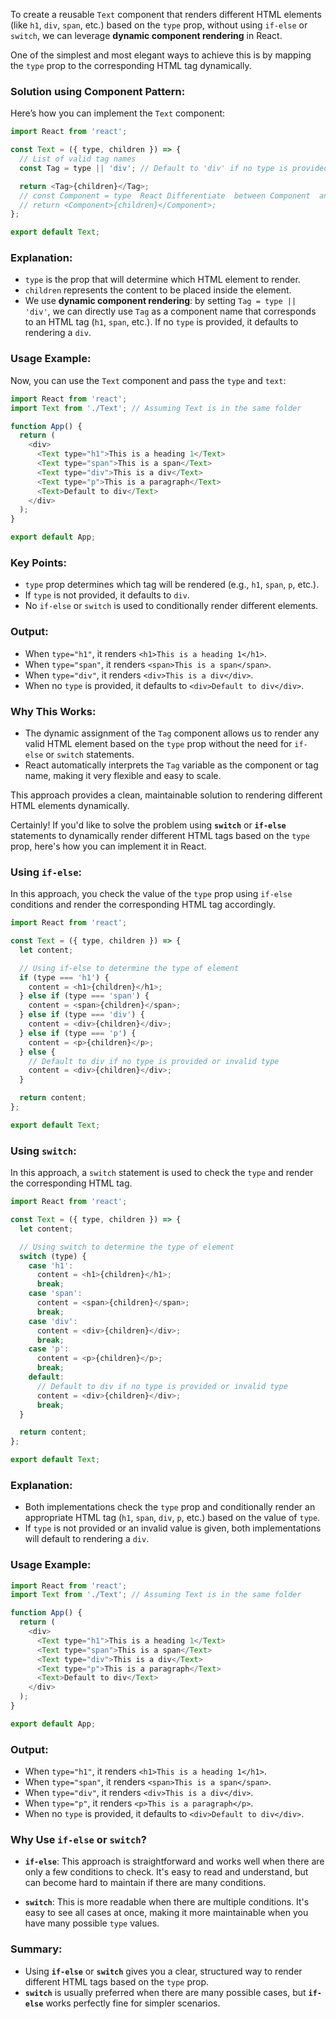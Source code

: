 To create a reusable `Text` component that renders different HTML elements (like `h1`, `div`, `span`, etc.) based on the `type` prop, without using `if-else` or `switch`, we can leverage **dynamic component rendering** in React.

One of the simplest and most elegant ways to achieve this is by mapping the `type` prop to the corresponding HTML tag dynamically.

### Solution using Component Pattern:

Here’s how you can implement the `Text` component:

```javascript
import React from 'react';

const Text = ({ type, children }) => {
  // List of valid tag names
  const Tag = type || 'div'; // Default to 'div' if no type is provided

  return <Tag>{children}</Tag>;
  // const Component = type  React Differentiate  between Component  and div tag using Upper and smaller case
  // return <Component>{children}</Component>;
};

export default Text;
```

### Explanation:
- `type` is the prop that will determine which HTML element to render.
- `children` represents the content to be placed inside the element.
- We use **dynamic component rendering**: by setting `Tag = type || 'div'`, we can directly use `Tag` as a component name that corresponds to an HTML tag (`h1`, `span`, etc.). If no `type` is provided, it defaults to rendering a `div`.

### Usage Example:

Now, you can use the `Text` component and pass the `type` and `text`:

```javascript
import React from 'react';
import Text from './Text'; // Assuming Text is in the same folder

function App() {
  return (
    <div>
      <Text type="h1">This is a heading 1</Text>
      <Text type="span">This is a span</Text>
      <Text type="div">This is a div</Text>
      <Text type="p">This is a paragraph</Text>
      <Text>Default to div</Text>
    </div>
  );
}

export default App;
```

### Key Points:
- `type` prop determines which tag will be rendered (e.g., `h1`, `span`, `p`, etc.).
- If `type` is not provided, it defaults to `div`.
- No `if-else` or `switch` is used to conditionally render different elements.

### Output:
- When `type="h1"`, it renders `<h1>This is a heading 1</h1>`.
- When `type="span"`, it renders `<span>This is a span</span>`.
- When `type="div"`, it renders `<div>This is a div</div>`.
- When no `type` is provided, it defaults to `<div>Default to div</div>`.

### Why This Works:
- The dynamic assignment of the `Tag` component allows us to render any valid HTML element based on the `type` prop without the need for `if-else` or `switch` statements.
- React automatically interprets the `Tag` variable as the component or tag name, making it very flexible and easy to scale.

This approach provides a clean, maintainable solution to rendering different HTML elements dynamically.


Certainly! If you'd like to solve the problem using **`switch`** or **`if-else`** statements to dynamically render different HTML tags based on the `type` prop, here's how you can implement it in React.

### Using `if-else`:

In this approach, you check the value of the `type` prop using `if-else` conditions and render the corresponding HTML tag accordingly.

```javascript
import React from 'react';

const Text = ({ type, children }) => {
  let content;

  // Using if-else to determine the type of element
  if (type === 'h1') {
    content = <h1>{children}</h1>;
  } else if (type === 'span') {
    content = <span>{children}</span>;
  } else if (type === 'div') {
    content = <div>{children}</div>;
  } else if (type === 'p') {
    content = <p>{children}</p>;
  } else {
    // Default to div if no type is provided or invalid type
    content = <div>{children}</div>;
  }

  return content;
};

export default Text;
```

### Using `switch`:

In this approach, a `switch` statement is used to check the `type` and render the corresponding HTML tag.

```javascript
import React from 'react';

const Text = ({ type, children }) => {
  let content;

  // Using switch to determine the type of element
  switch (type) {
    case 'h1':
      content = <h1>{children}</h1>;
      break;
    case 'span':
      content = <span>{children}</span>;
      break;
    case 'div':
      content = <div>{children}</div>;
      break;
    case 'p':
      content = <p>{children}</p>;
      break;
    default:
      // Default to div if no type is provided or invalid type
      content = <div>{children}</div>;
      break;
  }

  return content;
};

export default Text;
```

### Explanation:
- Both implementations check the `type` prop and conditionally render an appropriate HTML tag (`h1`, `span`, `div`, `p`, etc.) based on the value of `type`.
- If `type` is not provided or an invalid value is given, both implementations will default to rendering a `div`.

### Usage Example:

```javascript
import React from 'react';
import Text from './Text'; // Assuming Text is in the same folder

function App() {
  return (
    <div>
      <Text type="h1">This is a heading 1</Text>
      <Text type="span">This is a span</Text>
      <Text type="div">This is a div</Text>
      <Text type="p">This is a paragraph</Text>
      <Text>Default to div</Text>
    </div>
  );
}

export default App;
```

### Output:
- When `type="h1"`, it renders `<h1>This is a heading 1</h1>`.
- When `type="span"`, it renders `<span>This is a span</span>`.
- When `type="div"`, it renders `<div>This is a div</div>`.
- When `type="p"`, it renders `<p>This is a paragraph</p>`.
- When no `type` is provided, it defaults to `<div>Default to div</div>`.

### Why Use `if-else` or `switch`?
- **`if-else`**: This approach is straightforward and works well when there are only a few conditions to check. It's easy to read and understand, but can become hard to maintain if there are many conditions.
  
- **`switch`**: This is more readable when there are multiple conditions. It's easy to see all cases at once, making it more maintainable when you have many possible `type` values.

### Summary:
- Using **`if-else`** or **`switch`** gives you a clear, structured way to render different HTML tags based on the `type` prop.
- **`switch`** is usually preferred when there are many possible cases, but **`if-else`** works perfectly fine for simpler scenarios.
